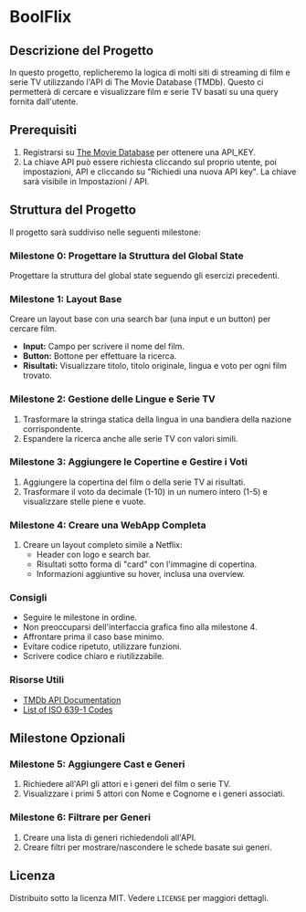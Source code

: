 # BoolFlix

## Descrizione del Progetto

In questo progetto, replicheremo la logica di molti siti di streaming di film e serie TV utilizzando l'API di The Movie Database (TMDb). Questo ci permetterà di cercare e visualizzare film e serie TV basati su una query fornita dall'utente.

## Prerequisiti

1. Registrarsi su [The Movie Database](https://www.themoviedb.org) per ottenere una API_KEY.
2. La chiave API può essere richiesta cliccando sul proprio utente, poi impostazioni, API e cliccando su "Richiedi una nuova API key". La chiave sarà visibile in Impostazioni / API.

## Struttura del Progetto

Il progetto sarà suddiviso nelle seguenti milestone:

### Milestone 0: Progettare la Struttura del Global State

Progettare la struttura del global state seguendo gli esercizi precedenti.

### Milestone 1: Layout Base

Creare un layout base con una search bar (una input e un button) per cercare film.

- **Input:** Campo per scrivere il nome del film.
- **Button:** Bottone per effettuare la ricerca.
- **Risultati:** Visualizzare titolo, titolo originale, lingua e voto per ogni film trovato.

### Milestone 2: Gestione delle Lingue e Serie TV

1. Trasformare la stringa statica della lingua in una bandiera della nazione corrispondente.
2. Espandere la ricerca anche alle serie TV con valori simili.

### Milestone 3: Aggiungere le Copertine e Gestire i Voti

1. Aggiungere la copertina del film o della serie TV ai risultati.
2. Trasformare il voto da decimale (1-10) in un numero intero (1-5) e visualizzare stelle piene e vuote.

### Milestone 4: Creare una WebApp Completa

1. Creare un layout completo simile a Netflix:
    - Header con logo e search bar.
    - Risultati sotto forma di "card" con l'immagine di copertina.
    - Informazioni aggiuntive su hover, inclusa una overview.

### Consigli

- Seguire le milestone in ordine.
- Non preoccuparsi dell'interfaccia grafica fino alla milestone 4.
- Affrontare prima il caso base minimo.
- Evitare codice ripetuto, utilizzare funzioni.
- Scrivere codice chiaro e riutilizzabile.

### Risorse Utili

- [TMDb API Documentation](https://developers.themoviedb.org/3)
- [List of ISO 639-1 Codes](https://en.wikipedia.org/wiki/List_of_ISO_639-1_codes)

## Milestone Opzionali

### Milestone 5: Aggiungere Cast e Generi

1. Richiedere all'API gli attori e i generi del film o serie TV.
2. Visualizzare i primi 5 attori con Nome e Cognome e i generi associati.

### Milestone 6: Filtrare per Generi

1. Creare una lista di generi richiedendoli all'API.
2. Creare filtri per mostrare/nascondere le schede basate sui generi.

## Licenza

Distribuito sotto la licenza MIT. Vedere `LICENSE` per maggiori dettagli.
